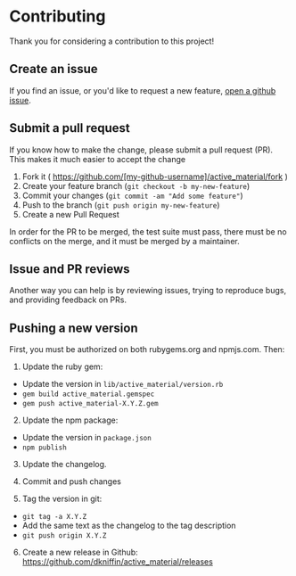 # Contributing

Thank you for considering a contribution to this project!

## Create an issue

If you find an issue, or you'd like to request a new feature, [open a github issue](https://github.com/dkniffin/active_material/issues/new).

## Submit a pull request

If you know how to make the change, please submit a pull request (PR). This makes it much easier to
accept the change

1. Fork it ( https://github.com/[my-github-username]/active_material/fork )
2. Create your feature branch (`git checkout -b my-new-feature`)
3. Commit your changes (`git commit -am "Add some feature"`)
4. Push to the branch (`git push origin my-new-feature`)
5. Create a new Pull Request

In order for the PR to be merged, the test suite must pass, there must be no conflicts on the
merge, and it must be merged by a maintainer.

## Issue and PR reviews

Another way you can help is by reviewing issues, trying to reproduce bugs, and providing feedback on PRs.

## Pushing a new version

First, you must be authorized on both rubygems.org and npmjs.com. Then:

1. Update the ruby gem:
  - Update the version in `lib/active_material/version.rb`
  - `gem build active_material.gemspec`
  - `gem push active_material-X.Y.Z.gem`

2. Update the npm package:
  - Update the version in `package.json`
  - `npm publish`

3. Update the changelog.

4. Commit and push changes

5. Tag the version in git:
  - `git tag -a X.Y.Z`
  - Add the same text as the changelog to the tag description
  - `git push origin X.Y.Z`

6. Create a new release in Github: https://github.com/dkniffin/active_material/releases
